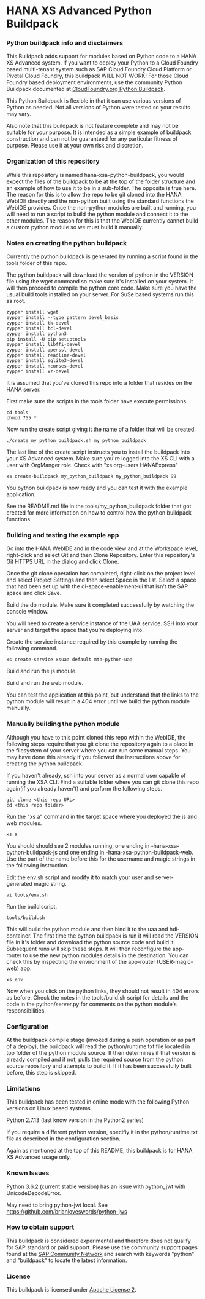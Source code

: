 # HANA XS Advanced Python Buildpack

### Python buildpack info and disclaimers
This Buildpack adds support for modules based on Python code to a HANA XS Advanced system.  If you want to deploy your Python to a Cloud Foundry based multi-tenant system such as SAP Cloud Foundry Cloud Platform or Pivotal Cloud Foundry, this buildpack WILL NOT WORK!  For those Cloud Foundry based deployment environments, use the community Python Buildpack documented at [CloudFoundry.org Python Buildpack](https://docs.cloudfoundry.org/buildpacks/python/index.html).

This Python Buildpack is flexible in that it can use various versions of Python as needed.  Not all versions of Python were tested so your results may vary.

Also note that this buildpack is not feature complete and may not be suitable for your purpose.  It is intended as a simple example of buildpack construction and can not be guaranteed for any particular fitness of purpose.  Please use it at your own risk and discretion.

### Organization of this repository
While this repository is named hana-xsa-python-buildpack, you would expect the files of the buildpack to be at the top of the folder structure and an example of how to use it to be in a sub-folder.  The opposite is true here.  The reason for this is to allow the repo to be git cloned into the HANA WebIDE directly and the non-python built using the standard functions the WebIDE provides.  Once the non-python modules are built and running, you will need to run a script to build the python module and connect it to the other modules.  The reason for this is that the WebIDE currently cannot build a custom python module so we must build it manually.

### Notes on creating the python buildpack
Currently the python buildpack is generated by running a script found in the tools folder of this repo.

The python buildpack will download the version of python in the VERSION file using the wget command so make sure it's installed on your system.  It will then proceed to compile the python core code.  Make sure you have the usual build tools installed on your server.  For SuSe based systems run this as root.

```
zypper install wget
zypper install --type pattern devel_basis
zypper install tk-devel
zypper install tcl-devel
zypper install python3
pip install -U pip setuptools
zypper install libffi-devel
zypper install openssl-devel
zypper install readline-devel
zypper install sqlite3-devel
zypper install ncurses-devel
zypper install xz-devel
```

It is assumed that you've cloned this repo into a folder that resides on the HANA server.

First make sure the scripts in the tools folder have execute permissions.

```
cd tools
chmod 755 *
```

Now run the create script giving it the name of a folder that will be created.
```
./create_my_python_buildpack.sh my_python_buildpack
```

The last line of the create script instructs you to install the buildpack into your XS Advanced system.
Make sure you're logged into the XS CLI with a user with OrgManger role.  Check with "xs org-users HANAExpress"
```
xs create-buildpack my_python_buildpack my_python_buildpack 99
```

You python buildpack is now ready and you can test it with the example application.

See the README.md file in the tools/my_python_buildpack folder that got created for more information on how to control how the python buildpack functions.

### Building and testing the example app
Go into the HANA WebIDE and in the code view and at the Workspace level, right-click and select Git and then Clone Repository.
Enter this repository's Git HTTPS URL in the dialog and click Clone.

Once the git clone operation has completed, right-click on the project level and select Project Settings and then select Space in the list.
Select a space that had been set up with the di-space-enablement-ui that isn't the SAP space and click Save.

Build the db module.  Make sure it completed successfully by watching the console window.

You will need to create a service instance of the UAA service.  SSH into your server and target the space that you're deploying into.

Create the service instance required by this example by running the following command.

```
xs create-service xsuaa default mta-python-uaa
```

Build and run the js module.

Build and run the web module.

You can test the application at this point, but understand that the links to the python module will result in a 404 error until we build the python module manually.

### Manually building the python module

Although you have to this point cloned this repo within the WebIDE, the following steps require that you git clone the repository again to a place in the filesystem of your server where you can run some manual steps.  You may have done this already if you followed the instructions above for creating the python buildpack.

If you haven't already, ssh into your server as a normal user capable of running the XSA CLI.  Find a suitable folder where you can git clone this repo again(if you already haven't) and perform the following steps.

```
git clone <this repo URL>
cd <this repo folder>
```

Run the "xs a" command in the target space where you deployed the js and web modules.

```
xs a
```

You should should see 2 modules running, one ending in -hana-xsa-python-buildpack-js and one ending in -hana-xsa-python-buildpack-web.  Use the part of the name before this for the username and magic strings in the following instruction.

Edit the env.sh script and modify it to match your user and server-generated magic string.
```
vi tools/env.sh
```

Run the build script.

```
tools/build.sh
```

This will build the python module and then bind it to the uaa and hdi-container.  The first time the python buildpack is run it will read the VERSION file in it's folder and download the python source code and build it.  Subsequent runs will skip these steps.  It will then reconfigure the app-router to use the new python modules details in the destination.  You can check this by inspecting the environment of the app-router (USER-magic-web) app.

```
xs env
```

Now when you click on the python links, they should not result in 404 errors as before.  Check the notes in the tools/build.sh script for details and the code in the python/server.py for comments on the python module's responsibilities.

### Configuration

At the buildpack compile stage (invoked during a push operation or as part of a deploy), the buildpack will read the python/runtime.txt file located in top folder of the python module source.  It then determines if that version is already compiled and if not, pulls the required source from the python source repository and attempts to build it.  If it has been successfully built before, this step is skipped.


### Limitations

This buildpack has been tested in online mode with the following Python versions on Linux based systems.

Python 2.7.13 (last know version in the Python2 series)

If you require a different python version, specifiy it in the python/runtime.txt file as described in the configuration section.

Again as mentioned at the top of this README, this buildpack is for HANA XS Advanced usage only.

### Known Issues

Python 3.6.2 (current stable version) has an issue with python_jwt with UnicodeDecodeError.

May need to bring python-jwt local.  See https://github.com/brianloveswords/python-jws


### How to obtain support

This buildpack is considered experimental and therefore does not qualify for SAP standard or paid support.  Please use the community support pages found at the [SAP Community Network](https://www.sap.com/community.html) and search with keywords "python" and "buildpack" to locate the latest information.

### License

This buildpack is licensed under [Apache License 2](/LICENSE).
